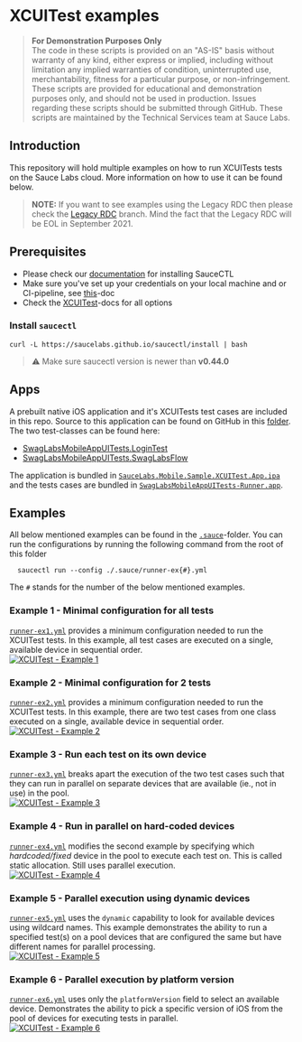 # XCUITest examples

> **For Demonstration Purposes Only**\
> The code in these scripts is provided on an "AS-IS" basis without warranty of any kind, either express or implied,
> including without limitation any implied warranties of condition, uninterrupted use, merchantability, fitness for a
> particular purpose, or non-infringement. These scripts are provided for educational and demonstration purposes only, 
> and should not be used in production. Issues regarding these scripts should be submitted through GitHub. These scripts
> are maintained by the Technical Services team at Sauce Labs.

## Introduction
This repository will hold multiple examples on how to run XCUITests tests on the Sauce Labs cloud.
More information on how to use it can be found below.

> **NOTE:** If you want to see examples using the Legacy RDC then please check the 
> [Legacy RDC](https://github.com/saucelabs-training/demo-xcuitest/tree/legacy-rdc) branch. Mind the fact that the 
> Legacy RDC will be EOL in September 2021. 

## Prerequisites
- Please check our [documentation](https://docs.saucelabs.com/testrunner-toolkit/installation) for installing SauceCTL
- Make sure you've set up your credentials on your local machine and or CI-pipeline, see
  [this](https://docs.saucelabs.com/testrunner-toolkit/installation#associating-your-sauce-labs-account)-doc
- Check the [XCUITest](https://docs.saucelabs.com/testrunner-toolkit/configuration/xcuitest/index.html)-docs for all options

### Install `saucectl`
```shell
curl -L https://saucelabs.github.io/saucectl/install | bash
```

> ⚠️ Make sure saucectl version is newer than **v0.44.0**

## Apps
A prebuilt native iOS application and it's XCUITests test cases are included in this repo. Source to this application
can be found on GitHub in this [folder](https://github.com/saucelabs/sample-app-mobile/tree/master/ios/SwagLabsMobileAppUITests/).
The two test-classes can be found here:

- [SwagLabsMobileAppUITests.LoginTest](https://github.com/saucelabs/sample-app-mobile/blob/master/ios/SwagLabsMobileAppUITests/LoginTests.swift)
- [SwagLabsMobileAppUITests.SwagLabsFlow](https://github.com/saucelabs/sample-app-mobile/blob/master/ios/SwagLabsMobileAppUITests/SwagLabsFlow.swift)

The application is bundled in [`SauceLabs.Mobile.Sample.XCUITest.App.ipa`](./apps/SauceLabs.Mobile.Sample.XCUITest.App.ipa)
and the tests cases are bundled in [`SwagLabsMobileAppUITests-Runner.app`](./apps/SwagLabsMobileAppUITests-Runner.app).


## Examples
All below mentioned examples can be found in the [`.sauce`](/.sauce)-folder. You can run the configurations by running
the following command from the root of this folder

      saucectl run --config ./.sauce/runner-ex{#}.yml

The `#` stands for the number of the below mentioned examples.

### Example 1 - Minimal configuration for all tests
[`runner-ex1.yml`](/.sauce/runner-ex1.yml) provides a minimum configuration needed to run the XCUITest tests.
In this example, all test cases are executed on a single, available device in sequential order.\
[![XCUITest - Example 1](https://github.com/saucelabs-training/demo-xcuitest/actions/workflows/example-1.yml/badge.svg)](https://github.com/saucelabs-training/demo-xcuitest/actions/workflows/example-1.yml)

### Example 2 - Minimal configuration for 2 tests
[`runner-ex2.yml`](/.sauce/runner-ex2.yml) provides a minimum configuration needed to run the XCUITest tests.
In this example, there are two test cases from one class executed on a single, available device in sequential order.\
[![XCUITest - Example 2](https://github.com/saucelabs-training/demo-xcuitest/actions/workflows/example-2.yml/badge.svg)](https://github.com/saucelabs-training/demo-xcuitest/actions/workflows/example-2.yml)

### Example 3 - Run each test on its own device
[`runner-ex3.yml`](/.sauce/runner-ex3.yml) breaks apart the execution of the two test cases such that they can run in 
parallel on separate devices that are available (ie., not in use) in the pool.\
[![XCUITest - Example 3](https://github.com/saucelabs-training/demo-xcuitest/actions/workflows/example-3.yml/badge.svg)](https://github.com/saucelabs-training/demo-xcuitest/actions/workflows/example-3.yml)

### Example 4 - Run in parallel on hard-coded devices
[`runner-ex4.yml`](/.sauce/runner-ex4.yml) modifies the second example by specifying which *hardcoded/fixed* device in 
the pool to execute each test on. This is called static allocation. Still uses parallel execution.\
[![XCUITest - Example 4](https://github.com/saucelabs-training/demo-xcuitest/actions/workflows/example-4.yml/badge.svg)](https://github.com/saucelabs-training/demo-xcuitest/actions/workflows/example-4.yml)

### Example 5 - Parallel execution using dynamic devices
[`runner-ex5.yml`](/.sauce/runner-ex5.yml) uses the `dynamic` capability to look for available devices using wildcard 
names. This example demonstrates the ability to run a specified test(s) on a pool devices that are configured the same 
but have different names for parallel processing.\
[![XCUITest - Example 5](https://github.com/saucelabs-training/demo-xcuitest/actions/workflows/example-5.yml/badge.svg)](https://github.com/saucelabs-training/demo-xcuitest/actions/workflows/example-5.yml)

### Example 6 - Parallel execution by platform version
[`runner-ex6.yml`](/.sauce/runner-ex6.yml) uses only the `platformVersion` field to select an available device.
Demonstrates the ability to pick a specific version of iOS from the pool of devices for executing tests in parallel.\
[![XCUITest - Example 6](https://github.com/saucelabs-training/demo-xcuitest/actions/workflows/example-6.yml/badge.svg)](https://github.com/saucelabs-training/demo-xcuitest/actions/workflows/example-6.yml)

